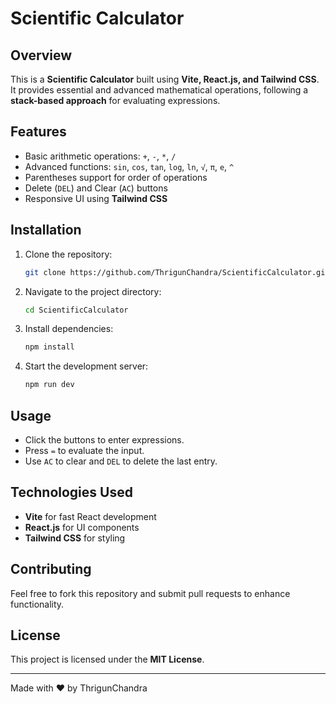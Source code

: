 # Scientific Calculator

## Overview
This is a **Scientific Calculator** built using **Vite, React.js, and Tailwind CSS**. It provides essential and advanced mathematical operations, following a **stack-based approach** for evaluating expressions.

## Features
- Basic arithmetic operations: `+`, `-`, `*`, `/`
- Advanced functions: `sin`, `cos`, `tan`, `log`, `ln`, `√`, `π`, `e`, `^`
- Parentheses support for order of operations
- Delete (`DEL`) and Clear (`AC`) buttons
- Responsive UI using **Tailwind CSS**

## Installation
1. Clone the repository:
   ```sh
   git clone https://github.com/ThrigunChandra/ScientificCalculator.git
   ```
2. Navigate to the project directory:
   ```sh
   cd ScientificCalculator
   ```
3. Install dependencies:
   ```sh
   npm install
   ```
4. Start the development server:
   ```sh
   npm run dev
   ```

## Usage
- Click the buttons to enter expressions.
- Press `=` to evaluate the input.
- Use `AC` to clear and `DEL` to delete the last entry.

## Technologies Used
- **Vite** for fast React development
- **React.js** for UI components
- **Tailwind CSS** for styling

## Contributing
Feel free to fork this repository and submit pull requests to enhance functionality.

## License
This project is licensed under the **MIT License**.

---
Made with ❤️ by ThrigunChandra
